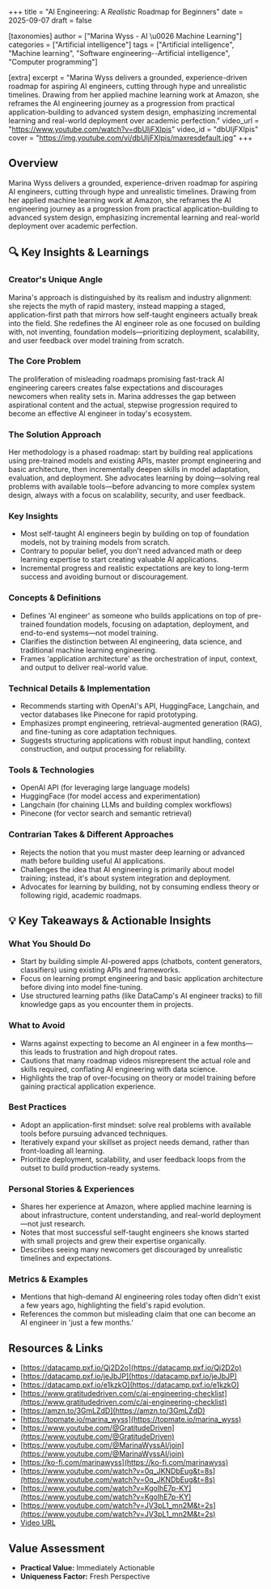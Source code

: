 +++
title = "AI Engineering: A *Realistic* Roadmap for Beginners"
date = 2025-09-07
draft = false

[taxonomies]
author = ["Marina Wyss - AI \u0026 Machine Learning"]
categories = ["Artificial intelligence"]
tags = ["Artificial intelligence", "Machine learning", "Software engineering--Artificial intelligence", "Computer programming"]

[extra]
excerpt = "Marina Wyss delivers a grounded, experience-driven roadmap for aspiring AI engineers, cutting through hype and unrealistic timelines. Drawing from her applied machine learning work at Amazon, she reframes the AI engineering journey as a progression from practical application-building to advanced system design, emphasizing incremental learning and real-world deployment over academic perfection."
video_url = "https://www.youtube.com/watch?v=dbUIjFXIpis"
video_id = "dbUIjFXIpis"
cover = "https://img.youtube.com/vi/dbUIjFXIpis/maxresdefault.jpg"
+++

## Overview

Marina Wyss delivers a grounded, experience-driven roadmap for aspiring AI engineers, cutting through hype and unrealistic timelines. Drawing from her applied machine learning work at Amazon, she reframes the AI engineering journey as a progression from practical application-building to advanced system design, emphasizing incremental learning and real-world deployment over academic perfection.

## 🔍 Key Insights & Learnings

### Creator's Unique Angle
Marina's approach is distinguished by its realism and industry alignment: she rejects the myth of rapid mastery, instead mapping a staged, application-first path that mirrors how self-taught engineers actually break into the field. She redefines the AI engineer role as one focused on building with, not inventing, foundation models—prioritizing deployment, scalability, and user feedback over model training from scratch.

### The Core Problem
The proliferation of misleading roadmaps promising fast-track AI engineering careers creates false expectations and discourages newcomers when reality sets in. Marina addresses the gap between aspirational content and the actual, stepwise progression required to become an effective AI engineer in today's ecosystem.

### The Solution Approach
Her methodology is a phased roadmap: start by building real applications using pre-trained models and existing APIs, master prompt engineering and basic architecture, then incrementally deepen skills in model adaptation, evaluation, and deployment. She advocates learning by doing—solving real problems with available tools—before advancing to more complex system design, always with a focus on scalability, security, and user feedback.

### Key Insights
- Most self-taught AI engineers begin by building on top of foundation models, not by training models from scratch.
- Contrary to popular belief, you don't need advanced math or deep learning expertise to start creating valuable AI applications.
- Incremental progress and realistic expectations are key to long-term success and avoiding burnout or discouragement.

### Concepts & Definitions
- Defines 'AI engineer' as someone who builds applications on top of pre-trained foundation models, focusing on adaptation, deployment, and end-to-end systems—not model training.
- Clarifies the distinction between AI engineering, data science, and traditional machine learning engineering.
- Frames 'application architecture' as the orchestration of input, context, and output to deliver real-world value.

### Technical Details & Implementation
- Recommends starting with OpenAI's API, HuggingFace, Langchain, and vector databases like Pinecone for rapid prototyping.
- Emphasizes prompt engineering, retrieval-augmented generation (RAG), and fine-tuning as core adaptation techniques.
- Suggests structuring applications with robust input handling, context construction, and output processing for reliability.

### Tools & Technologies
- OpenAI API (for leveraging large language models)
- HuggingFace (for model access and experimentation)
- Langchain (for chaining LLMs and building complex workflows)
- Pinecone (for vector search and semantic retrieval)

### Contrarian Takes & Different Approaches
- Rejects the notion that you must master deep learning or advanced math before building useful AI applications.
- Challenges the idea that AI engineering is primarily about model training; instead, it's about system integration and deployment.
- Advocates for learning by building, not by consuming endless theory or following rigid, academic roadmaps.

## 💡 Key Takeaways & Actionable Insights

### What You Should Do
- Start by building simple AI-powered apps (chatbots, content generators, classifiers) using existing APIs and frameworks.
- Focus on learning prompt engineering and basic application architecture before diving into model fine-tuning.
- Use structured learning paths (like DataCamp's AI engineer tracks) to fill knowledge gaps as you encounter them in projects.

### What to Avoid
- Warns against expecting to become an AI engineer in a few months—this leads to frustration and high dropout rates.
- Cautions that many roadmap videos misrepresent the actual role and skills required, conflating AI engineering with data science.
- Highlights the trap of over-focusing on theory or model training before gaining practical application experience.

### Best Practices
- Adopt an application-first mindset: solve real problems with available tools before pursuing advanced techniques.
- Iteratively expand your skillset as project needs demand, rather than front-loading all learning.
- Prioritize deployment, scalability, and user feedback loops from the outset to build production-ready systems.

### Personal Stories & Experiences
- Shares her experience at Amazon, where applied machine learning is about infrastructure, content understanding, and real-world deployment—not just research.
- Notes that most successful self-taught engineers she knows started with small projects and grew their expertise organically.
- Describes seeing many newcomers get discouraged by unrealistic timelines and expectations.

### Metrics & Examples
- Mentions that high-demand AI engineering roles today often didn't exist a few years ago, highlighting the field's rapid evolution.
- References the common but misleading claim that one can become an AI engineer in 'just a few months.'

## Resources & Links

- [https://datacamp.pxf.io/Qj2D2o](https://datacamp.pxf.io/Qj2D2o)
- [https://datacamp.pxf.io/jeJbJP](https://datacamp.pxf.io/jeJbJP)
- [https://datacamp.pxf.io/e1kzkO](https://datacamp.pxf.io/e1kzkO)
- [https://www.gratitudedriven.com/c/ai-engineering-checklist](https://www.gratitudedriven.com/c/ai-engineering-checklist)
- [https://amzn.to/3GmLZdD](https://amzn.to/3GmLZdD)
- [https://topmate.io/marina_wyss](https://topmate.io/marina_wyss)
- [https://www.youtube.com/@GratitudeDriven](https://www.youtube.com/@GratitudeDriven)
- [https://www.youtube.com/@MarinaWyssAI/join](https://www.youtube.com/@MarinaWyssAI/join)
- [https://ko-fi.com/marinawyss](https://ko-fi.com/marinawyss)
- [https://www.youtube.com/watch?v=0q_JKNDbEug&t=8s](https://www.youtube.com/watch?v=0q_JKNDbEug&t=8s)
- [https://www.youtube.com/watch?v=KgolhE7p-KY](https://www.youtube.com/watch?v=KgolhE7p-KY)
- [https://www.youtube.com/watch?v=JV3pL1_mn2M&t=2s](https://www.youtube.com/watch?v=JV3pL1_mn2M&t=2s)
- [Video URL](https://www.youtube.com/watch?v=dbUIjFXIpis)

## Value Assessment
- **Practical Value:** Immediately Actionable
- **Uniqueness Factor:** Fresh Perspective


